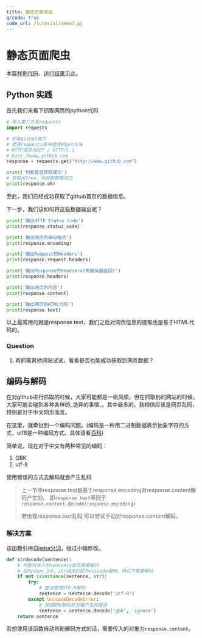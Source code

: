 ```yaml
---
title: 静态页面爬虫
qrcode: True
code_url: /tutorial/demo3.py
---
```

# 静态页面爬虫
本篇[样例代码](https://github.com/yiluomyt/scienceAST/blob/master/tutorial/demo3.py)、[运行结果](https://github.com/yiluomyt/scienceAST/blob/master/tutorial/demo3.txt)见此。
## Python 实践

首先我们来看下抓取网页的python代码
``` Python
# 导入第三方库requests
import requests

# 抓取github首页
# 使用requests库中提供的get方法
# HTTP请求为GET / HTTP/1.1
# host 为www.github.com
response = requests.get("http://www.github.com")

print('判断是否获取成功')
# 若输出True，则获取数据成功
print(response.ok)
```
至此，我们已经成功获取了github首页的数据信息。

下一步，我们该如何将这些数据输出呢？
``` Python
print('输出HTTP Status Code')
print(response.status_code)

print('输出网页的编码格式')
print(response.encoding)

print('输出Request的Headers')
print(response.request.headers)

print('输出Response的Headsers(由服务器返回)')
print(response.headers)

print('输出网页的内容')
print(response.content)

print('输出网页的HTML代码')
print(response.text)
```
以上最常用的就是response.text，我们之后对网页信息的提取也是基于HTML代码的。

### Question

1. 再抓取其他网站试试，看看是否也能成功获取到网页数据？

## 编码与解码

在对github进行抓取的时候，大家可能都是一帆风顺，但在抓取别的网站的时候，大家可能会碰到各种各样的_诡异的事情_。其中最多的，我相信应该是网页乱码，特别是对于中文网页而言。

在这里，就牵扯到一个编码问题。(编码是一种用二进制数据表示抽象字符的方式，utf8是一种编码方式。具体请看[百科](http://baike.baidu.com/link?url=sIzYsTLf7dLu1sOX4KhMYtxQOiOoiqXaATDqLv_1aJk0Flmj2Z3l8jbDqRUfnwGwpCwTv2cVp_n805zpe-Q77VsmPuzkKlH7WwUxTlzCTrW))

简单说，现在对于中文有两种常见的编码：
1. GBK
1. utf-8

使用错误的方式去解码就会产生乱码
>上一节中response.text是基于response.encoding对response.content解码产生的。
>即`response.text`等同于`response.content.decode(response.encoding)`
>
>若出现response.text乱码,可以尝试手动对response.content解码。

### 解决方案
该函数引用自[jieba分词](https://github.com/fxsjy/jieba)，经过小幅修改。
``` Python
def strdecode(sentence):
    # 判断所传入的sentence是否需要解码
    # 在Python 3中，str保存的即为unicode编码，所以不需要解码
    if not isinstance(sentence, str):
        try:
            # 尝试使用UTF-8解码
            sentence = sentence.decode('utf-8')
        except UnicodeDecodeError:
            # 使用GBK解码并忽略产生的错误
            sentence = sentence.decode('gbk', 'ignore')
    return sentence
```
若想使用该函数自动判断解码方式的话，需要传入的对象为`response.content`。